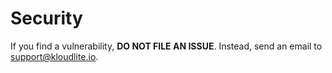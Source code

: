# Security
If you find a vulnerability, **DO NOT FILE AN ISSUE**. Instead, send an email to support@kloudlite.io.